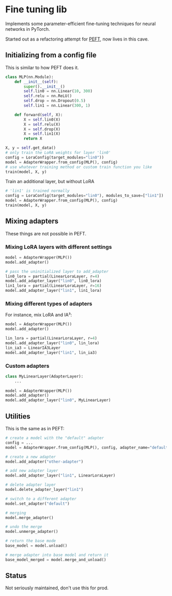 # Fine tuning lib

Implements some parameter-efficient fine-tuning techniques for neural networks in PyTorch.

Started out as a refactoring attempt for [PEFT](https://github.com/huggingface/peft), now lives in this cave.

## Initializing from a config file

This is similar to how PEFT does it.

```python
class MLP(nn.Module):
    def __init__(self):
        super().__init__()
        self.lin0 = nn.Linear(10, 300)
        self.relu = nn.ReLU()
        self.drop = nn.Dropout(0.5)
        self.lin1 = nn.Linear(300, 1)

    def forward(self, X):
        X = self.lin0(X)
        X = self.relu(X)
        X = self.drop(X)
        X = self.lin1(X)
        return X

X, y = self.get_data()
# only train the LoRA weights for layer 'lin0'
config = LoraConfig(target_modules="lin0"))
model = AdapterWrapper.from_config(MLP(), config)
# use whatever training method or custom train function you like
train(model, X, y)
```

Train an additional layer, but without LoRA

```python
# 'lin1' is trained normally
config = LoraConfig(target_modules="lin0"), modules_to_save=["lin1"])
model = AdapterWrapper.from_config(MLP(), config)
train(model, X, y)
```

## Mixing adapters

These things are not possible in PEFT.

### Mixing LoRA layers with different settings

```python
model = AdapterWrapper(MLP())
model.add_adapter()

# pass the uninitialized layer to add_adapter
lin0_lora = partial(LinearLoraLayer, r=4)
model.add_adapter_layer("lin0", lin0_lora)
lin1_lora = partial(LinearLoraLayer, r=16)
model.add_adapter_layer("lin1", lin1_lora)
```

### Mixing different types of adapters

For instance, mix LoRA and IA³:

```python
model = AdapterWrapper(MLP())
model.add_adapter()

lin_lora = partial(LinearLoraLayer, r=4)
model.add_adapter_layer("lin0", lin_lora)
lin_ia3 = LinearIA3Layer
model.add_adapter_layer("lin1", lin_ia3)
```

### Custom adapters

```python
class MyLinearLayer(AdapterLayer):
    ...
    
model = AdapterWrapper(MLP())
model.add_adapter()
model.add_adapter_layer("lin0", MyLinearLayer)
```

## Utilities

This is the same as in PEFT:

```python
# create a model with the "default" adapter
config = ...
model = AdapterWrapper.from_config(MLP(), config, adapter_name="default")

# create a new adapter
model.add_adapter("other-adapter")

# add new adapter layer
model.add_adapter_layer("lin1", LinearLoraLayer)

# delete adapter layer
model.delete_adapter_layer("lin1")

# switch to a different adapter
model.set_adapter("default")

# merging
model.merge_adapter()

# undo the merge
model.unmerge_adapter()

# return the base mode
base_model = model.unload()

# merge adapter into base model and return it
base_model_merged = model.merge_and_unload()
```

## Status

Not seriously maintained, don't use this for prod.
